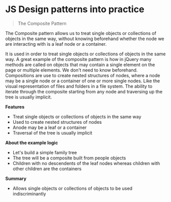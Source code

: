 # JS Design patterns into practice

> The Composite Pattern

The Composite pattern allows us to treat single objects or collections of objects in the same way, without knowing beforehand whether the node we are interacting with is a leaf node or a container.

It is used in order to treat single objects or collections of objects in the same way. A great example of the composite pattern is how in jQuery many methods are called on objects that may contain a single element on the page or multiple elements. We don't need to know beforehand.
Compositions are use to create nested structures of nodes, where a node may be a single node or a container of one or more single nodes. Like the visual representation of files and folders in a file system. The ability to iterate through the composite starting from any node and traversing up the tree is usually implicit.

**Features**

* Treat single objects or collections of objects in the same way
* Used to create nested structures of nodes
* Anode may be a leaf or a container
* Traversal of the tree is usually implicit 


**About the example logic**

* Let's build a simple family tree
* The tree will be a composite built from people objects
* Children with no descendents of the leaf nodes whereas children with other children are the containers


**Summary**

* Allows single objects or collections of objects to be used indiscriminantly